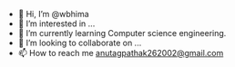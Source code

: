 - 👋 Hi, I’m @wbhima
- 👀 I’m interested in ...
- 🌱 I’m currently learning Computer science engineering.
- 💞️ I’m looking to collaborate on ...
- 📫 How to reach me anutagpathak262002@gmail.com

<!---
wbhima/wbhima is a ✨ special ✨ repository because its `README.md` (this file) appears on your GitHub profile.
You can click the Preview link to take a look at your changes.
--->
